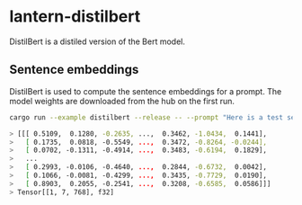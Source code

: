 # lantern-distilbert

DistilBert is a distiled version of the Bert model.

## Sentence embeddings

DistilBert is used to compute the sentence embeddings for a prompt. The model weights
are downloaded from the hub on the first run.

```bash
cargo run --example distilbert --release -- --prompt "Here is a test sentence"

> [[[ 0.5109,  0.1280, -0.2635, ...,  0.3462, -1.0434,  0.1441],
>   [ 0.1735,  0.0818, -0.5549, ...,  0.3472, -0.8264, -0.0244],
>   [ 0.0702, -0.1311, -0.4914, ...,  0.3483, -0.6194,  0.1829],
>   ...
>   [ 0.2993, -0.0106, -0.4640, ...,  0.2844, -0.6732,  0.0042],
>   [ 0.1066, -0.0081, -0.4299, ...,  0.3435, -0.7729,  0.0190],
>   [ 0.8903,  0.2055, -0.2541, ...,  0.3208, -0.6585,  0.0586]]]
> Tensor[[1, 7, 768], f32]

```
